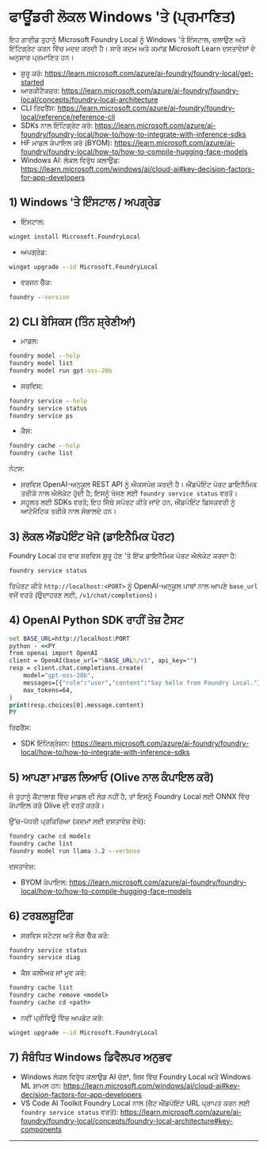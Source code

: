 <!--
CO_OP_TRANSLATOR_METADATA:
{
  "original_hash": "070a706937c5ac9feb45693b8c572d25",
  "translation_date": "2025-09-22T18:35:29+00:00",
  "source_file": "Module07/foundrylocal.md",
  "language_code": "pa"
}
-->
# ਫਾਊਂਡਰੀ ਲੋਕਲ Windows 'ਤੇ (ਪ੍ਰਮਾਣਿਤ)

ਇਹ ਗਾਈਡ ਤੁਹਾਨੂੰ Microsoft Foundry Local ਨੂੰ Windows 'ਤੇ ਇੰਸਟਾਲ, ਚਲਾਉਣ ਅਤੇ ਇੰਟਿਗ੍ਰੇਟ ਕਰਨ ਵਿੱਚ ਮਦਦ ਕਰਦੀ ਹੈ। ਸਾਰੇ ਕਦਮ ਅਤੇ ਕਮਾਂਡ Microsoft Learn ਦਸਤਾਵੇਜ਼ਾਂ ਦੇ ਅਨੁਸਾਰ ਪ੍ਰਮਾਣਿਤ ਹਨ।

- ਸ਼ੁਰੂ ਕਰੋ: https://learn.microsoft.com/azure/ai-foundry/foundry-local/get-started
- ਆਰਕੀਟੈਕਚਰ: https://learn.microsoft.com/azure/ai-foundry/foundry-local/concepts/foundry-local-architecture
- CLI ਰਿਫਰੈਂਸ: https://learn.microsoft.com/azure/ai-foundry/foundry-local/reference/reference-cli
- SDKs ਨਾਲ ਇੰਟਿਗ੍ਰੇਟ ਕਰੋ: https://learn.microsoft.com/azure/ai-foundry/foundry-local/how-to/how-to-integrate-with-inference-sdks
- HF ਮਾਡਲ ਕੰਪਾਇਲ ਕਰੋ (BYOM): https://learn.microsoft.com/azure/ai-foundry/foundry-local/how-to/how-to-compile-hugging-face-models
- Windows AI: ਲੋਕਲ ਵਿਰੁੱਧ ਕਲਾਉਡ: https://learn.microsoft.com/windows/ai/cloud-ai#key-decision-factors-for-app-developers

## 1) Windows 'ਤੇ ਇੰਸਟਾਲ / ਅਪਗ੍ਰੇਡ

- ਇੰਸਟਾਲ:
```cmd
winget install Microsoft.FoundryLocal
```
- ਅਪਗ੍ਰੇਡ:
```cmd
winget upgrade --id Microsoft.FoundryLocal
```
- ਵਰਜਨ ਚੈੱਕ:
```cmd
foundry --version
```

## 2) CLI ਬੇਸਿਕਸ (ਤਿੰਨ ਸ਼੍ਰੇਣੀਆਂ)

- ਮਾਡਲ:
```cmd
foundry model --help
foundry model list
foundry model run gpt-oss-20b
```
- ਸਰਵਿਸ:
```cmd
foundry service --help
foundry service status
foundry service ps
```
- ਕੈਸ਼:
```cmd
foundry cache --help
foundry cache list
```

ਨੋਟਸ:
- ਸਰਵਿਸ OpenAI-ਅਨੁਕੂਲ REST API ਨੂੰ ਐਕਸਪੋਜ਼ ਕਰਦੀ ਹੈ। ਐਂਡਪੋਇੰਟ ਪੋਰਟ ਡਾਇਨੈਮਿਕ ਤਰੀਕੇ ਨਾਲ ਐਲੋਕੇਟ ਹੁੰਦੀ ਹੈ; ਇਸਨੂੰ ਖੋਜਣ ਲਈ `foundry service status` ਵਰਤੋ।
- ਸਹੂਲਤ ਲਈ SDKs ਵਰਤੋ; ਇਹ ਜਿੱਥੇ ਸਪੋਰਟ ਕੀਤੇ ਜਾਂਦੇ ਹਨ, ਐਂਡਪੋਇੰਟ ਡਿਸਕਵਰੀ ਨੂੰ ਆਟੋਮੈਟਿਕ ਤਰੀਕੇ ਨਾਲ ਸੰਭਾਲਦੇ ਹਨ।

## 3) ਲੋਕਲ ਐਂਡਪੋਇੰਟ ਖੋਜੋ (ਡਾਇਨੈਮਿਕ ਪੋਰਟ)

Foundry Local ਹਰ ਵਾਰ ਸਰਵਿਸ ਸ਼ੁਰੂ ਹੋਣ 'ਤੇ ਇੱਕ ਡਾਇਨੈਮਿਕ ਪੋਰਟ ਐਲੋਕੇਟ ਕਰਦਾ ਹੈ:
```cmd
foundry service status
```
ਰਿਪੋਰਟ ਕੀਤੇ `http://localhost:<PORT>` ਨੂੰ OpenAI-ਅਨੁਕੂਲ ਪਾਥਾਂ ਨਾਲ ਆਪਣੇ `base_url` ਵਜੋਂ ਵਰਤੋ (ਉਦਾਹਰਣ ਲਈ, `/v1/chat/completions`)।

## 4) OpenAI Python SDK ਰਾਹੀਂ ਤੇਜ਼ ਟੈਸਟ

```cmd
set BASE_URL=http://localhost:PORT
python - <<PY
from openai import OpenAI
client = OpenAI(base_url="%BASE_URL%/v1", api_key="")
resp = client.chat.completions.create(
    model="gpt-oss-20b",
    messages=[{"role":"user","content":"Say hello from Foundry Local."}],
    max_tokens=64,
)
print(resp.choices[0].message.content)
PY
```
ਰਿਫਰੈਂਸ:
- SDK ਇੰਟਿਗ੍ਰੇਸ਼ਨ: https://learn.microsoft.com/azure/ai-foundry/foundry-local/how-to/how-to-integrate-with-inference-sdks

## 5) ਆਪਣਾ ਮਾਡਲ ਲਿਆਓ (Olive ਨਾਲ ਕੰਪਾਇਲ ਕਰੋ)

ਜੇ ਤੁਹਾਨੂੰ ਕੈਟਾਲਾਗ ਵਿੱਚ ਮਾਡਲ ਦੀ ਲੋੜ ਨਹੀਂ ਹੈ, ਤਾਂ ਇਸਨੂੰ Foundry Local ਲਈ ONNX ਵਿੱਚ ਕੰਪਾਇਲ ਕਰੋ Olive ਦੀ ਵਰਤੋਂ ਕਰਕੇ।

ਉੱਚ-ਪੱਧਰੀ ਪ੍ਰਕਿਰਿਆ (ਕਦਮਾਂ ਲਈ ਦਸਤਾਵੇਜ਼ ਵੇਖੋ):
```cmd
foundry cache cd models
foundry cache list
foundry model run llama-3.2 --verbose
```
ਦਸਤਾਵੇਜ਼:
- BYOM ਕੰਪਾਇਲ: https://learn.microsoft.com/azure/ai-foundry/foundry-local/how-to/how-to-compile-hugging-face-models

## 6) ਟਰਬਲਸ਼ੂਟਿੰਗ

- ਸਰਵਿਸ ਸਟੇਟਸ ਅਤੇ ਲੌਗ ਚੈੱਕ ਕਰੋ:
```cmd
foundry service status
foundry service diag
```
- ਕੈਸ਼ ਕਲੀਅਰ ਜਾਂ ਮੂਵ ਕਰੋ:
```cmd
foundry cache list
foundry cache remove <model>
foundry cache cd <path>
```
- ਨਵੀਂ ਪ੍ਰੀਵਿਊ ਵਿੱਚ ਅਪਡੇਟ ਕਰੋ:
```cmd
winget upgrade --id Microsoft.FoundryLocal
```

## 7) ਸੰਬੰਧਿਤ Windows ਡਿਵੈਲਪਰ ਅਨੁਭਵ

- Windows ਲੋਕਲ ਵਿਰੁੱਧ ਕਲਾਉਡ AI ਚੋਣਾਂ, ਜਿਸ ਵਿੱਚ Foundry Local ਅਤੇ Windows ML ਸ਼ਾਮਲ ਹਨ:
  https://learn.microsoft.com/windows/ai/cloud-ai#key-decision-factors-for-app-developers
- VS Code AI Toolkit Foundry Local ਨਾਲ (ਚੈਟ ਐਂਡਪੋਇੰਟ URL ਪ੍ਰਾਪਤ ਕਰਨ ਲਈ `foundry service status` ਵਰਤੋ):
  https://learn.microsoft.com/azure/ai-foundry/foundry-local/concepts/foundry-local-architecture#key-components

---

